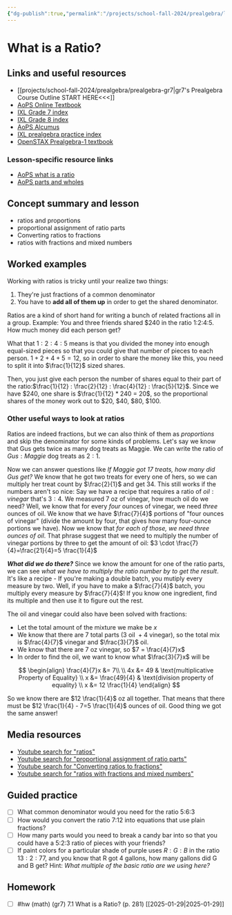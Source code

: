 ```yaml
---
{"dg-publish":true,"permalink":"/projects/school-fall-2024/prealgebra/lessons/7-1-ratios-introduction/"}
---
```



#  What is a Ratio?

## Links and useful resources 

- [[projects/school-fall-2024/prealgebra/prealgebra-gr7\|gr7's Prealgebra Course Outline START HERE<<<]]
- [AoPS Online Textbook](https://artofproblemsolving.com/ebooks/prealgebra-ebook/c0toc)
- [IXL Grade 7 index](https://www.ixl.com/math/grade-7)
- [IXL Grade 8 index](https://www.ixl.com/math/grade-8)
- [AoPS Alcumus](https://artofproblemsolving.com/teacher/students)
- [IXL prealgebra practice index](https://www.ixl.com/math/grade-7)
- [OpenSTAX Prealgebra-1 textbook](https://openstax.org/books/prealgebra-2e/pages/1-introduction)


### Lesson-specific resource links


- [AoPS what is a ratio](https://artofproblemsolving.com/videos/prealgebra/chapter7/152) 
- [AoPS parts and wholes](https://artofproblemsolving.com/videos/prealgebra/chapter7/153)

## Concept summary and lesson


- ratios and proportions
- proportional assignment of ratio parts
- Converting ratios to fractions 
- ratios with fractions and mixed numbers 

## Worked examples

Working with ratios is tricky until your realize two things:

1. They're just fractions of a common denominator
2. You have to **add all of them up** in order to get the shared denominator.

Ratios are a kind of short hand for writing a bunch of related fractions all in a group. Example: You and three friends shared $240 in the ratio 1:2:4:5. How much money did each person get?

What that $1:2:4:5$ means is that you divided the money into enough equal-sized pieces so that you could give that number of pieces to each person. $1+2+4+5=12$, so in order to share the money like this, you need to split it into $\frac{1}{12}$ sized shares.

Then, you just give each person the number of shares equal to their part of the ratio:$\frac{1}{12} : \frac{2}{12} : \frac{4}{12} : \frac{5}{12}$. Since we have $240, one share is $\frac{1}{12} * 240 = 20$, so the proportional shares of the money work out to $20, $40, $80, $100.

### Other useful ways to look at ratios

Ratios are indeed fractions, but we can also think of them as *proportions* and skip the denominator for some kinds of problems. Let's say we know that Gus gets twice as many dog treats as Maggie. We can write the ratio of $Gus : Maggie$ dog treats as $2 : 1$. 

Now we can answer questions like *If Maggie got 17 treats, how many did Gus get?* We know that he got two treats for every one of hers, so we can multiply her treat count by $\frac{2}{1}$ and get 34. This still works if the numbers aren't so nice: Say we have a recipe that requires a ratio of $oil:vinegar$ that's $3:4$. We measured 7 oz of vinegar, how much oil do we need? Well, we know that for every *four* ounces of vinegar, we need *three* ounces of oil. We know that we have $\frac{7}{4}$ portions of "four ounces of vinegar" (divide the amount by four, that gives how many four-ounce portions we have). Now we know that *for each of those, we need three ounces of oil*. That phrase suggest that we need to multiply the number of vinegar portions by three to get the amount of oil: $3 \cdot \frac{7}{4}=\frac{21}{4}=5 \frac{1}{4}$ 

***What did we do there?*** Since we know the amount for one of the ratio parts, we can see *what we have to multiply the ratio number by to get the result*. It's like a recipe - If you're making a double batch, you mutiply every measure by two. Well, if you have to make a $\frac{7}{4}$ batch, you multiply every measure by $\frac{7}{4}$! If you know one ingredient, find its multiple and then use it to figure out the rest.

The oil and vinegar could also have been solved with fractions: 
- Let the total amount of the mixture we make be $x$
- We know that there are 7 total parts ($3 \text{ oil }+4 \text{ vinegar}$), so the total mix is $\frac{4}{7}$ vinegar and $\frac{3}{7}$ oil. 
- We know that there are 7 oz vinegar, so $7 = \frac{4}{7}x$
- In order to find the oil, we want to know what $\frac{3}{7}x$ will be

$$
\begin{align}
\frac{4}{7}x &= 7\\ \\
4x &= 49 & \text{multiplicative Property of Equality} \\ 
x &= \frac{49}{4} & \text{division property of equality} \\
x &= 12 \frac{1}{4} 
\end{align}
$$

So we know there are $12 \frac{1}{4}$ oz all together. That means that there must be $12 \frac{1}{4} - 7=5 \frac{1}{4}$ ounces of oil. Good thing we got the same answer!



## Media resources

- [Youtube search for "ratios"](https://www.youtube.com/results?search_query=ratios)  
- [Youtube search for "proportional assignment of ratio parts"](https://www.youtube.com/results?search_query=proportional%20assignment%20of%20ratio%20parts)  
- [Youtube search for "Converting ratios to fractions"](https://www.youtube.com/results?search_query=Converting%20ratios%20to%20fractions)  
- [Youtube search for "ratios with fractions and mixed numbers"](https://www.youtube.com/results?search_query=ratios%20with%20fractions%20and%20mixed%20numbers)  

## Guided practice

- [ ] What common denominator would you need for the ratio 5:6:3
- [ ] How would you convert the ratio 7:12 into equations that use plain fractions?
- [ ] How many parts would you need to break a candy bar into so that you could have a 5:2:3 ratio of pieces with your friends? 
- [ ] If paint colors for a particular shade of purple uses $R:G:B$ in the ratio $13:2:77$, and you know that R got 4 gallons, how many gallons did G and B get? Hint: *What multiple of the basic ratio are we using here?*

## Homework


- [ ] #hw (math) (gr7) 7.1 What is a Ratio? (p. 281) [[2025-01-29\|2025-01-29]] 
